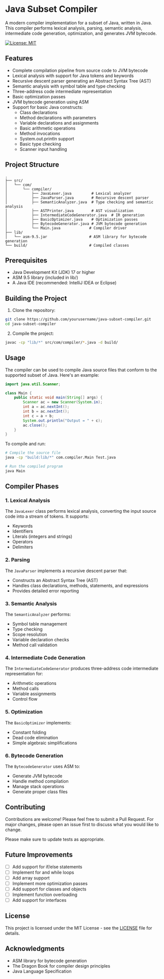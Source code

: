 # Java Subset Compiler

A modern compiler implementation for a subset of Java, written in Java. This compiler performs lexical analysis, parsing, semantic analysis, intermediate code generation, optimization, and generates JVM bytecode.

[![License: MIT](https://img.shields.io/badge/License-MIT-yellow.svg)](https://opensource.org/licenses/MIT)

## Features

- Complete compilation pipeline from source code to JVM bytecode
- Lexical analysis with support for Java tokens and keywords
- Recursive descent parser generating an Abstract Syntax Tree (AST)
- Semantic analysis with symbol table and type checking
- Three-address code intermediate representation
- Basic optimization passes
- JVM bytecode generation using ASM
- Support for basic Java constructs:
  - Class declarations
  - Method declarations with parameters
  - Variable declarations and assignments
  - Basic arithmetic operations
  - Method invocations
  - System.out.println support
  - Basic type checking
  - Scanner input handling

## Project Structure

```
.
├── src/
│   └── com/
│       └── compiler/
│           ├── JavaLexer.java         # Lexical analyzer
│           ├── JavaParser.java        # Recursive descent parser
│           ├── SemanticAnalyzer.java  # Type checking and semantic analysis
│           ├── ASTPrinter.java        # AST visualization
│           ├── IntermediateCodeGenerator.java  # IR generation
│           ├── BasicOptimizer.java    # Optimization passes
│           ├── BytecodeGenerator.java # JVM bytecode generation
│           └── Main.java             # Compiler driver
├── lib/
│   └── asm-9.5.jar                   # ASM library for bytecode generation
└── build/                            # Compiled classes
```

## Prerequisites

- Java Development Kit (JDK) 17 or higher
- ASM 9.5 library (included in lib/)
- A Java IDE (recommended: IntelliJ IDEA or Eclipse)

## Building the Project

1. Clone the repository:
```bash
git clone https://github.com/yourusername/java-subset-compiler.git
cd java-subset-compiler
```

2. Compile the project:
```bash
javac -cp "lib/*" src/com/compiler/*.java -d build/
```

## Usage

The compiler can be used to compile Java source files that conform to the supported subset of Java. Here's an example:

```java
import java.util.Scanner;

class Main {
    public static void main(String[] args) {
        Scanner ac = new Scanner(System.in);
        int a = ac.nextInt();
        int b = ac.nextInt();
        int c = a + b;
        System.out.println("Output = " + c);
        ac.close();
    }
}
```

To compile and run:

```bash
# Compile the source file
java -cp "build:lib/*" com.compiler.Main Test.java

# Run the compiled program
java Main
```

## Compiler Phases

### 1. Lexical Analysis
The `JavaLexer` class performs lexical analysis, converting the input source code into a stream of tokens. It supports:
- Keywords
- Identifiers
- Literals (integers and strings)
- Operators
- Delimiters

### 2. Parsing
The `JavaParser` implements a recursive descent parser that:
- Constructs an Abstract Syntax Tree (AST)
- Handles class declarations, methods, statements, and expressions
- Provides detailed error reporting

### 3. Semantic Analysis
The `SemanticAnalyzer` performs:
- Symbol table management
- Type checking
- Scope resolution
- Variable declaration checks
- Method call validation

### 4. Intermediate Code Generation
The `IntermediateCodeGenerator` produces three-address code intermediate representation for:
- Arithmetic operations
- Method calls
- Variable assignments
- Control flow

### 5. Optimization
The `BasicOptimizer` implements:
- Constant folding
- Dead code elimination
- Simple algebraic simplifications

### 6. Bytecode Generation
The `BytecodeGenerator` uses ASM to:
- Generate JVM bytecode
- Handle method compilation
- Manage stack operations
- Generate proper class files

## Contributing

Contributions are welcome! Please feel free to submit a Pull Request. For major changes, please open an issue first to discuss what you would like to change.

Please make sure to update tests as appropriate.

## Future Improvements

- [ ] Add support for if/else statements
- [ ] Implement for and while loops
- [ ] Add array support
- [ ] Implement more optimization passes
- [ ] Add support for classes and objects
- [ ] Implement function overloading
- [ ] Add support for interfaces

## License

This project is licensed under the MIT License - see the [LICENSE](LICENSE) file for details.

## Acknowledgments

- ASM library for bytecode generation
- The Dragon Book for compiler design principles
- Java Language Specification
